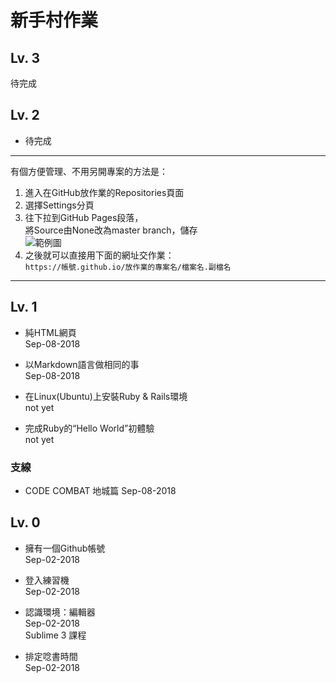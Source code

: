 # 新手村作業  

## Lv. 3  

  待完成  

## Lv. 2  

* 待完成
  
---
  有個方便管理、不用另開專案的方法是：
  1. 進入在GitHub放作業的Repositories頁面  
  2. 選擇Settings分頁  
  3. 往下拉到GitHub Pages段落，  
     將Source由None改為master branch，儲存  
     ![範例圖](img/gitpage.gif)  
  4. 之後就可以直接用下面的網址交作業：  
     `https://帳號.github.io/放作業的專案名/檔案名.副檔名`   
---
  
## Lv. 1  

* 純HTML網頁  
  Sep-08-2018  

* 以Markdown語言做相同的事  
  Sep-08-2018  

* 在Linux(Ubuntu)上安裝Ruby & Rails環境  
  not yet  

* 完成Ruby的“Hello World”初體驗  
  not yet  

### 支線  

* CODE COMBAT 地城篇
  Sep-08-2018  

## Lv. 0  

* 擁有一個Github帳號  
  Sep-02-2018  

* 登入練習機  
  Sep-02-2018  

* 認識環境：編輯器  
  Sep-02-2018  
  Sublime 3 課程  

* 排定唸書時間  
  Sep-02-2018  
